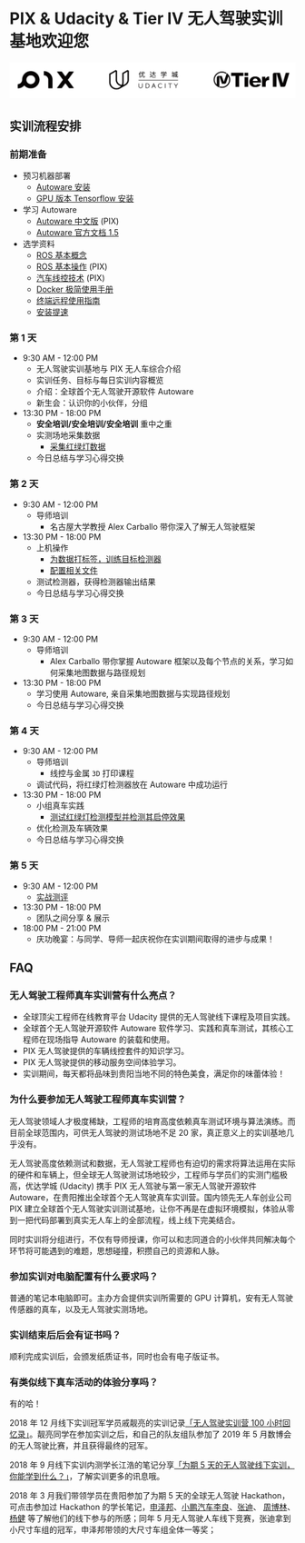 
# PIX & Udacity & Tier IV 无人驾驶实训基地欢迎您
![logo](./img/logo.png)
## 实训流程安排
### 前期准备
- 预习机器部署
    - [Autoware 安装](./autoware_install.md)
    - [GPU 版本 Tensorflow 安装](./tensorflow_gpu_install.md)
- 学习 Autoware
    - [Autoware 中文版](./Autoware_manual_chinese_pix.pdf) (PIX)
    - [Autoware 官方文档 1.5](./Autoware_TierIV_Academy_v1.5.pdf)
- 选学资料
    - [ROS 基本概念](./ros_concepts.md)
    - [ROS 基本操作](./traning_base_ros_manual_pix.pdf) (PIX)
    - [汽车线控技术](./control-by-wire_pix.pdf) (PIX)
    - [Docker 极简使用手册](./docker_simple_tutorial.md)
    - [终端远程使用指南](./remote.md)
    - [安装提速](./speed_up_install.md)
### 第 1 天
- 9:30 AM - 12:00 PM
    - 无人驾驶实训基地与 PIX 无人车综合介绍
    - 实训任务、目标与每日实训内容概览
    - 介绍：全球首个无人驾驶开源软件 Autoware
    - 新生会：认识你的小伙伴，分组
- 13:30 PM - 18:00 PM
    - **安全培训/安全培训/安全培训** 重中之重
    - 实测场地采集数据
        - [采集红绿灯数据](./tensorflow_api.md)
    - 今日总结与学习心得交换
### 第 2 天
- 9:30 AM - 12:00 PM
    - 导师培训
        - 名古屋大学教授 Alex Carballo 带你深入了解无人驾驶框架
- 13:30 PM - 18:00 PM
    - 上机操作
        - [为数据打标签，训练目标检测器](./tensorflow_api.md)
        - [配置相关文件](./config_doc.md)
    - 测试检测器，获得检测器输出结果
    - 今日总结与学习心得交换
### 第 3 天
- 9:30 AM - 12:00 PM
    - 导师培训
        - Alex Carballo 带你掌握 Autoware 框架以及每个节点的关系，学习如何采集地图数据与路径规划
- 13:30 PM - 18:00 PM
    - 学习使用 Autoware, 亲自采集地图数据与实现路径规划
    - 今日总结与学习心得交换
### 第 4 天
- 9:30 AM - 12:00 PM
    - 导师培训
        - 线控与金属 `3D` 打印课程
    - 调试代码，将红绿灯检测器放在 Autoware 中成功运行
- 13:30 PM - 18:00 PM
    - 小组真车实践
        - [测试红绿灯检测模型并检测其启停效果](./real_car_for_traffic_light_detection.md)
    - 优化检测及车辆效果
    - 今日总结与学习心得交换
### 第 5 天
- 9:30 AM - 12:00 PM
    - [实战测评](./performance_rules.md)
- 13:30 PM - 18:00 PM
    - 团队之间分享 & 展示 
- 18:00 PM - 21:00 PM
    - 庆功晚宴：与同学、导师一起庆祝你在实训期间取得的进步与成果！
    


## FAQ
### 无人驾驶工程师真车实训营有什么亮点？
- 全球顶尖工程师在线教育平台 Udacity 提供的无人驾驶线下课程及项目实践。
- 全球首个无人驾驶开源软件 Autoware 软件学习、实践和真车测试，其核心工程师在现场指导 Autoware 的装载和使用。
- PIX 无人驾驶提供的车辆线控套件的知识学习。
- PIX 无人驾驶提供的移动服务空间体验学习。
- 实训期间，每天都将品味到贵阳当地不同的特色美食，满足你的味蕾体验！
### 为什么要参加无人驾驶工程师真车实训营？
无人驾驶领域人才极度稀缺，工程师的培育高度依赖真车测试环境与算法演练。而目前全球范围内，可供无人驾驶的测试场地不足 20 家，真正意义上的实训基地几乎没有。

无人驾驶高度依赖测试和数据，无人驾驶工程师也有迫切的需求将算法运用在实际的硬件和车辆上，但全球无人驾驶测试场地较少，工程师与学员们的实测门槛极高，优达学城 (Udacity) 携手 PIX 无人驾驶与第一家无人驾驶开源软件 Autoware，在贵阳推出全球首个无人驾驶真车实训营。国内领先无人车创业公司 PIX 建立全球首个无人驾驶实训测试基地，让你不再是在虚拟环境模拟，体验从零到一把代码部署到真实无人车上的全部流程，线上线下完美结合。

同时实训将分组进行，不仅有导师授课，你可以和志同道合的小伙伴共同解决每个环节将可能遇到的难题，思想碰撞，积攒自己的资源和人脉。
### 参加实训对电脑配置有什么要求吗？
普通的笔记本电脑即可。主办方会提供实训所需要的 GPU 计算机，安有无人驾驶传感器的真车，以及无人驾驶实测场地。
### 实训结束后后会有证书吗？
顺利完成实训后，会颁发纸质证书，同时也会有电子版证书。
### 有类似线下真车活动的体验分享吗？
有的哈！

2018 年 12 月线下实训冠军学员戚靓亮的实训记录[「无人驾驶实训营 100 小时回忆录」](https://zhuanlan.zhihu.com/p/55035198?utm_source=wechat_session&utm_medium=social&utm_oi=903986038404435968)。靓亮同学在参加实训之后，和自己的队友组队参加了 2019 年 5 月数博会的无人驾驶比赛，并且获得最终的冠军。

2018 年 9 月线下实训内测学长江浩的笔记分享[「为期 5 天的无人驾驶线下实训，你能学到什么？」](http://t.cn/Ew2xOMQ)，了解实训更多的讯息哦。

2018 年 3 月我们带领学员在贵阳参加了为期 5 天的全球无人驾驶 Hackathon，可点击参加过 Hackathon 的学长笔记，[申泽邦](http://t.cn/Ew5or0i)、[小鹏汽车李良](http://t.cn/Ew5KqR8)、[张迪](https://cn.udacity.com/blog/post/3)、 [周博林](http://t.cn/EwMurra)、[杨健](http://t.cn/EwM3HIT) 等了解他们的线下参与的所感；同年 5 月无人驾驶人车线下竞赛，张迪拿到小尺寸车组的冠军，申泽邦带领的大尺寸车组全体一等奖；








